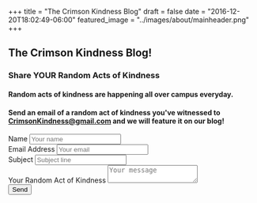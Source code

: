 +++
title = "The Crimson Kindness Blog"
draft = false
date = "2016-12-20T18:02:49-06:00"
featured_image = "../images/about/mainheader.png"
+++

## The Crimson Kindness Blog!

### Share YOUR Random Acts of Kindness

#### Random acts of kindness are happening all over campus everyday.
#### Send an email of a random act of kindness you've witnessed to [CrimsonKindness@gmail.com](mailto:CrimsonKindness@gmail.com) and we will feature it on our blog!

<form action="https://formspree.io/crimsonnkindness@gmail.com"
      method="POST">
  <div class="form-group">
    <label>Name</label>
    <input type="text" class="form-control" name="name" placeholder="Your name">
  </div>
  <div class="form-group">
    <label>Email Address</label>
    <input type="email" class="form-control" name="_replyto" placeholder="Your email">
  </div>
  <div class="form-group">
    <label>Subject</label>
    <input type="text" class="form-control" name="_subject" placeholder="Subject line" />
  </div>
  <input type="text" class="form-control" name="_gotcha" style="display:none" />
  <div class="form-group">
    <label>Your Random Act of Kindness</label>
    <textarea name="message" class="form-control" placeholder="Your message"></textarea>
  </div>
  <input type="submit" class="btn btn-success" value="Send">
</form>


